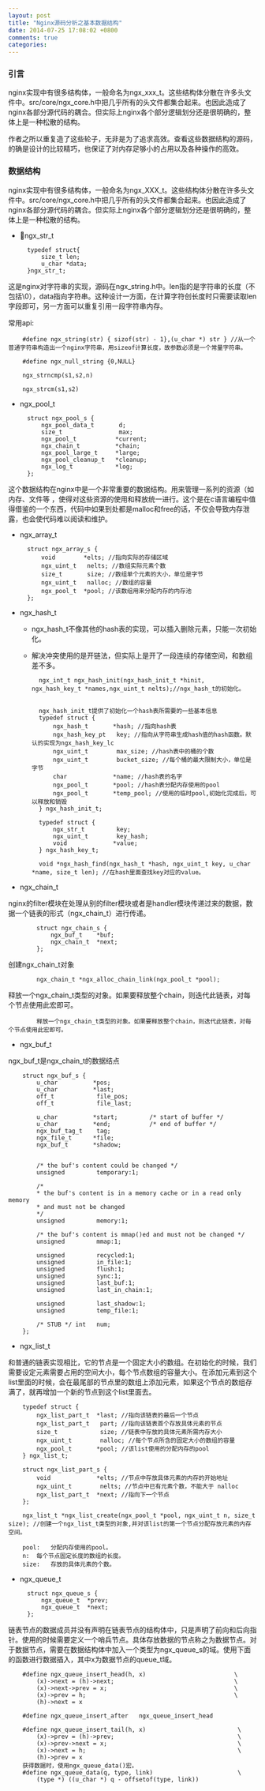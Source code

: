 ```yaml
---
layout: post
title: "Nginx源码分析之基本数据结构"
date: 2014-07-25 17:08:02 +0800
comments: true
categories: 
---
```


### 引言

nginx实现中有很多结构体，一般命名为ngx_xxx_t。这些结构体分散在许多头文件中。src/core/ngx_core.h中把几乎所有的头文件都集合起来。也因此造成了nginx各部分源代码的耦合。但实际上nginx各个部分逻辑划分还是很明确的，整体上是一种松散的结构。

作者之所以重复造了这些轮子，无非是为了追求高效。查看这些数据结构的源码，的确是设计的比较精巧，也保证了对内存足够小的占用以及各种操作的高效。

<!--more-->

### 数据结构

nginx实现中有很多结构体，一般命名为ngx_XXX_t。这些结构体分散在许多头文件中。src/core/ngx_core.h中把几乎所有的头文件都集合起来。也因此造成了nginx各部分源代码的耦合。但实际上nginx各个部分逻辑划分还是很明确的，整体上是一种松散的结构。

* ngx_str_t

		typedef struct{
			size_t len;
			u_char *data;
		}ngx_str_t;
		
这是nginx对字符串的实现，源码在ngx_string.h中。len指的是字符串的长度（不包括\0），data指向字符串。这种设计一方面，在计算字符创长度时只需要读取len字段即可，另一方面可以重复引用一段字符串内存。

常用api:
	
		#define ngx_string(str) { sizof(str) - 1},(u_char *) str } //从一个普通字符串构造出一个nginx字符串，用sizeof计算长度，故参数必须是一个常量字符串。

		#define ngx_null_string {0,NULL}
		
		ngx_strncmp(s1,s2,n)
		
		ngx_strcm(s1,s2)
		 
* ngx_pool_t

		struct ngx_pool_s {
    		ngx_pool_data_t       d;
    		size_t                max;
    		ngx_pool_t           *current;
    		ngx_chain_t          *chain;
    		ngx_pool_large_t     *large;
    		ngx_pool_cleanup_t   *cleanup;
    		ngx_log_t            *log;
		};

这个数据结构在nginx中是一个非常重要的数据结构。用来管理一系列的资源（如内存、文件等
，使得对这些资源的使用和释放统一进行。这个是在c语言编程中值得借鉴的一个东西，代码中如果到处都是malloc和free的话，不仅会导致内存泄露，也会使代码难以阅读和维护。
		
* ngx_array_t

		struct ngx_array_s {
    		void        *elts; //指向实际的存储区域
    		ngx_uint_t   nelts; //数组实际元素个数
    		size_t       size; //数组单个元素的大小，单位是字节
    		ngx_uint_t   nalloc; //数组的容量
    		ngx_pool_t  *pool; //该数组用来分配内存的内存池
		};
	
* ngx_hash_t
	* ngx_hash_t不像其他的hash表的实现，可以插入删除元素，只能一次初始化。
	* 解决冲突使用的是开链法，但实际上是开了一段连续的存储空间，和数组差不多。   			
			ngx_int_t ngx_hash_init(ngx_hash_init_t *hinit, ngx_hash_key_t *names,ngx_uint_t nelts);//ngx_hash_t的初始化。
			
	
			ngx_hash_init_t提供了初始化一个hash表所需要的一些基本信息
			typedef struct {
    			ngx_hash_t       *hash; //指向hash表
    			ngx_hash_key_pt   key; //指向从字符串生成hash值的hash函数。默认的实现为ngx_hash_key_lc
    			ngx_uint_t        max_size; //hash表中的桶的个数
    			ngx_uint_t        bucket_size; //每个桶的最大限制大小，单位是字节
    			char             *name; //hash表的名字
    			ngx_pool_t       *pool; //hash表分配内存使用的pool
    			ngx_pool_t       *temp_pool; //使用的临时pool,初始化完成后，可以释放和销毁
			} ngx_hash_init_t;
			
			typedef struct {    			ngx_str_t         key;    			ngx_uint_t        key_hash;    			void             *value;			} ngx_hash_key_t;
			void *ngx_hash_find(ngx_hash_t *hash, ngx_uint_t key, u_char *name, size_t len); //在hash里面查找key对应的value。			
			
* ngx_chain_t
			
nginx的filter模块在处理从别的filter模块或者是handler模块传递过来的数据，数据一个链表的形式（ngx_chain_t）进行传递。
			
			struct ngx_chain_s {
    			ngx_buf_t    *buf;
    			ngx_chain_t  *next;
			};
			
创建ngx_chain_t对象

			ngx_chain_t *ngx_alloc_chain_link(ngx_pool_t *pool);
			
释放一个ngx_chain_t类型的对象。如果要释放整个chain，则迭代此链表，对每个节点使用此宏即可。

			释放一个ngx_chain_t类型的对象。如果要释放整个chain，则迭代此链表，对每个节点使用此宏即可。
			
* ngx_buf_t

ngx_buf_t是ngx_chain_t的数据结点

		struct ngx_buf_s {
    		u_char          *pos;
    		u_char          *last;
    		off_t            file_pos;
    		off_t            file_last;

    		u_char          *start;         /* start of buffer */
    		u_char          *end;           /* end of buffer */
    		ngx_buf_tag_t    tag;
    		ngx_file_t      *file;
    		ngx_buf_t       *shadow;


    		/* the buf's content could be changed */
    		unsigned         temporary:1;

    		/*
     		* the buf's content is in a memory cache or in a read only memory
     		* and must not be changed
     		*/
    		unsigned         memory:1;

    		/* the buf's content is mmap()ed and must not be changed */
    		unsigned         mmap:1;

    		unsigned         recycled:1;
    		unsigned         in_file:1;
   			unsigned         flush:1;
    		unsigned         sync:1;
    		unsigned         last_buf:1;
    		unsigned         last_in_chain:1;

    		unsigned         last_shadow:1;
    		unsigned         temp_file:1;

    		/* STUB */ int   num;
		};
		
* ngx_list_t

和普通的链表实现相比，它的节点是一个固定大小的数组。在初始化的时候，我们需要设定元素需要占用的空间大小，每个节点数组的容量大小。在添加元素到这个list里面的时候，会在最尾部的节点里的数组上添加元素，如果这个节点的数组存满了，就再增加一个新的节点到这个list里面去。

		typedef struct {
    		ngx_list_part_t  *last; //指向该链表的最后一个节点
    		ngx_list_part_t   part; //指向该链表首个存放具体元素的节点
    		size_t            size; //链表中存放的具体元素所需内存大小
    		ngx_uint_t        nalloc; //每个节点所含的固定大小的数组的容量
    		ngx_pool_t       *pool; //该list使用的分配内存的pool
		} ngx_list_t;
		
		struct ngx_list_part_s {
    		void             *elts; //节点中存放具体元素的内存的开始地址   
    		ngx_uint_t        nelts; //节点中已有元素个数，不能大于 nalloc
    		ngx_list_part_t  *next; //指向下一个节点
		};
		
		ngx_list_t *ngx_list_create(ngx_pool_t *pool, ngx_uint_t n, size_t size); //创建一个ngx_list_t类型的对象,并对该list的第一个节点分配存放元素的内存空间。

		pool:	分配内存使用的pool。
		n:	每个节点固定长度的数组的长度。
		size:	存放的具体元素的个数。
		
* ngx_queue_t 
		
		struct ngx_queue_s {
    		ngx_queue_t  *prev;
    		ngx_queue_t  *next;
		};
		
链表节点的数据成员并没有声明在链表节点的结构体中，只是声明了前向和后向指针。使用的时候需要定义一个哨兵节点。具体存放数据的节点称之为数据节点。对于数据节点，需要在数据结构体中加入一个类型为ngx_queue_s的域。使用下面的函数进行数据插入，其中x为数据节点的queue_t域。
		
		#define ngx_queue_insert_head(h, x)                         \
    		(x)->next = (h)->next;                                  \
    		(x)->next->prev = x;                                    \
    		(x)->prev = h;                                          \
    		(h)->next = x

		#define ngx_queue_insert_after   ngx_queue_insert_head

		#define ngx_queue_insert_tail(h, x)                          \
    		(x)->prev = (h)->prev;                                   \
    		(x)->prev->next = x;                                     \
    		(x)->next = h;                                           \
    		(h)->prev = x
    	获得数据时，使用ngx_queue_data()宏。
    	#define ngx_queue_data(q, type, link)                        \
    		(type *) ((u_char *) q - offsetof(type, link))